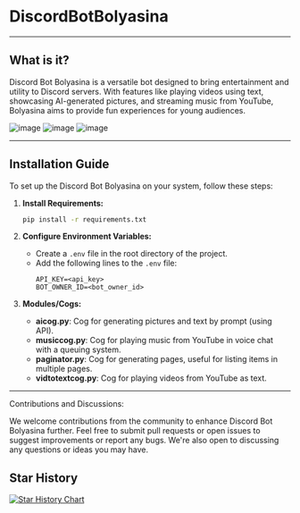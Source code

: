 # DiscordBotBolyasina
---
## What is it?

Discord Bot Bolyasina is a versatile bot designed to bring entertainment and utility to Discord servers. With features like playing videos using text, showcasing AI-generated pictures, and streaming music from YouTube, Bolyasina aims to provide fun experiences for young audiences.


![image](https://github.com/phtea/DiscordBotBolyasina/assets/136194022/6976ee1b-45b9-4ec8-8515-44b3a9c44baf)
![image](https://github.com/phtea/DiscordBotBolyasina/assets/136194022/af18e5f8-dad3-4cb0-9948-5b6765e89700)
![image](https://github.com/phtea/DiscordBotBolyasina/assets/136194022/3a9cb23f-d093-4e84-8e92-aa1a7f10f67d)

---
## Installation Guide

To set up the Discord Bot Bolyasina on your system, follow these steps:

1. **Install Requirements:**
   ```bash
   pip install -r requirements.txt
   ```

2. **Configure Environment Variables:**
   - Create a `.env` file in the root directory of the project.
   - Add the following lines to the `.env` file:
     ```
     API_KEY=<api_key>
     BOT_OWNER_ID=<bot_owner_id>
     ```

3. **Modules/Cogs:**
   - **aicog.py**: Cog for generating pictures and text by prompt (using API).
   - **musiccog.py**: Cog for playing music from YouTube in voice chat with a queuing system.
   - **paginator.py**: Cog for generating pages, useful for listing items in multiple pages.
   - **vidtotextcog.py**: Cog for playing videos from YouTube as text.

---

Contributions and Discussions:

We welcome contributions from the community to enhance Discord Bot Bolyasina further. Feel free to submit pull requests or open issues to suggest improvements or report any bugs. We're also open to discussing any questions or ideas you may have.

## Star History

<a href="https://star-history.com/#phtea/DiscordBotBolyasina&Date">
 <picture>
   <source media="(prefers-color-scheme: dark)" srcset="https://api.star-history.com/svg?repos=phtea/DiscordBotBolyasina&type=Date&theme=dark" />
   <source media="(prefers-color-scheme: light)" srcset="https://api.star-history.com/svg?repos=phtea/DiscordBotBolyasina&type=Date" />
   <img alt="Star History Chart" src="https://api.star-history.com/svg?repos=phtea/DiscordBotBolyasina&type=Date" />
 </picture>
</a>
